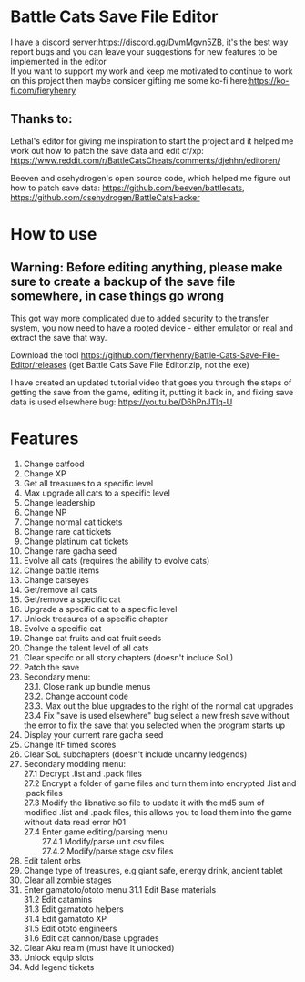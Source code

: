 # Battle Cats Save File Editor

I have a discord server:https://discord.gg/DvmMgvn5ZB, it's the best way report bugs and you can leave your suggestions for new features to be implemented in the editor<br>
If you want to support my work and keep me motivated to continue to work on this project then maybe consider gifting me some ko-fi here:https://ko-fi.com/fieryhenry

## Thanks to:
Lethal's editor for giving me inspiration to start the project and it helped me work out how to patch the save data and edit cf/xp: https://www.reddit.com/r/BattleCatsCheats/comments/djehhn/editoren/

Beeven and csehydrogen's open source code, which helped me figure out how to patch save data: https://github.com/beeven/battlecats, https://github.com/csehydrogen/BattleCatsHacker

# How to use
## Warning: <b>Before editing anything, please make sure to create a backup of the save file somewhere, in case things go wrong</b>

This got way more complicated due to added security to the transfer system, you now need to have a rooted device - either emulator or real and extract the save that way. 

Download the tool https://github.com/fieryhenry/Battle-Cats-Save-File-Editor/releases (get Battle Cats Save File Editor.zip, not the exe)

I have created an updated tutorial video that goes you through the steps of getting the save from the game, editing it, putting it back in, and fixing save data is used elsewhere bug: https://youtu.be/D6hPnJTlq-U

# Features
1. Change catfood
2. Change XP
3. Get all treasures to a specific level
4. Max upgrade all cats to a specific level
5. Change leadership
6. Change NP
7. Change normal cat tickets
8. Change rare cat tickets
9. Change platinum cat tickets
10. Change rare gacha seed
11. Evolve all cats (requires the ability to evolve cats)
12. Change battle items
13. Change catseyes
14. Get/remove all cats
15. Get/remove a specific cat
16. Upgrade a specific cat to a specific level
17. Unlock treasures of a specific chapter
18. Evolve a specific cat
19. Change cat fruits and cat fruit seeds
20. Change the talent level of all cats
21. Clear specifc or all story chapters (doesn't include SoL)
22. Patch the save
23. Secondary menu:  <br>
  23.1. Close rank up bundle menus <br>
  23.2. Change account code <br>
  23.3. Max out the blue upgrades to the right of the normal cat upgrades <br>
  23.4  Fix "save is used elsewhere" bug select a new fresh save without the error to fix the save that you selected when the program starts up <br>
24. Display your current rare gacha seed
25. Change ItF timed scores
26. Clear SoL subchapters (doesn't include uncanny ledgends)
27. Secondary modding menu: <br>
  27.1 Decrypt .list and .pack files <br>
  27.2 Encrypt a folder of game files and turn them into encrypted .list and .pack files <br>
  27.3 Modify the libnative.so file to update it with the md5 sum of modified .list and .pack files, this allows you to load them into the game without data read error h01 <br>
  27.4 Enter game editing/parsing menu <br>
          &nbsp;&nbsp;&nbsp;&nbsp;&nbsp;&nbsp;&nbsp;&nbsp;27.4.1 Modify/parse unit csv files <br>
          &nbsp;&nbsp;&nbsp;&nbsp;&nbsp;&nbsp;&nbsp;&nbsp;27.4.2 Modify/parse stage csv files <br>
28. Edit talent orbs
29. Change type of treasures, e.g giant safe, energy drink, ancient tablet
30. Clear all zombie stages
31. Enter gamatoto/ototo menu
  31.1 Edit Base materials <br>
  31.2 Edit catamins <br>
  31.3 Edit gamatoto helpers <br>
  31.4 Edit gamatoto XP <br>
  31.5 Edit ototo engineers <br>
  31.6 Edit cat cannon/base upgrades <br>
32. Clear Aku realm (must have it unlocked)
33. Unlock equip slots
34. Add legend tickets
